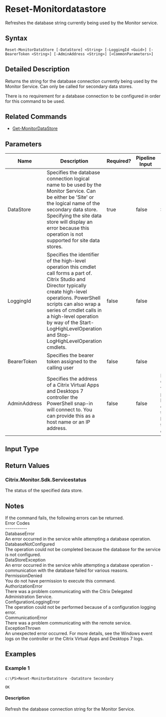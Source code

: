 ﻿
# Reset-Monitordatastore
Refreshes the database string currently being used by the Monitor service.
## Syntax
```
Reset-MonitorDataStore [-DataStore] <String> [-LoggingId <Guid>] [-BearerToken <String>] [-AdminAddress <String>] [<CommonParameters>]
```
## Detailed Description
Returns the string for the database connection currently being used by the Monitor Service. Can only be called for secondary data stores.

There is no requirement for a database connection to be configured in order for this command to be used.


## Related Commands

* [Get-MonitorDataStore](./Get-MonitorDataStore/)
## Parameters
| Name   | Description | Required? | Pipeline Input | Default Value |
| --- | --- | --- | --- | --- |
| DataStore | Specifies the database connection logical name to be used by the Monitor Service. Can be either be 'Site' or the logical name of the secondary data store. Specifying the site data store will display an error because this operation is not supported for site data stores. | true | false | Site |
| LoggingId | Specifies the identifier of the high-level operation this cmdlet call forms a part of. Citrix Studio and Director typically create high-level operations. PowerShell scripts can also wrap a series of cmdlet calls in a high-level operation by way of the Start-LogHighLevelOperation and Stop-LogHighLevelOperation cmdlets. | false | false |  |
| BearerToken | Specifies the bearer token assigned to the calling user | false | false |  |
| AdminAddress | Specifies the address of a Citrix Virtual Apps and Desktops 7 controller the PowerShell snap-in will connect to. You can provide this as a host name or an IP address. | false | false | Localhost. Once a value is provided by any cmdlet, this value becomes the default. |

## Input Type

### 

## Return Values

### Citrix.Monitor.Sdk.Servicestatus
The status of the specified data store.
## Notes
If the command fails, the following errors can be returned.<br>    Error Codes<br>    -----------<br>    DatabaseError<br>        An error occurred in the service while attempting a database operation.<br>    DatabaseNotConfigured<br>        The operation could not be completed because the database for the service is not configured.<br>    DataStoreException<br>        An error occurred in the service while attempting a database operation - communication with the database failed for various reasons.<br>    PermissionDenied<br>        You do not have permission to execute this command.<br>    AuthorizationError<br>        There was a problem communicating with the Citrix Delegated Administration Service.<br>    ConfigurationLoggingError<br>        The operation could not be performed because of a configuration logging error.<br>    CommunicationError<br>        There was a problem communicating with the remote service.<br>    ExceptionThrown<br>        An unexpected error occurred.  For more details, see the Windows event logs on the controller or the Citrix Virtual Apps and Desktops 7 logs.
## Examples

### Example 1
```
c:\PS>Reset-MonitorDataStore -DataStore Secondary

OK
```
#### Description
Refresh the database connection string for the Monitor Service.
